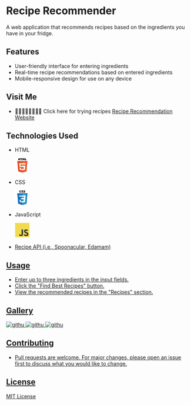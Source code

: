 # Recipe Recommender
A web application that recommends recipes based on the ingredients you have in your fridge.

## Features
- User-friendly interface for entering ingredients
- Real-time recipe recommendations based on entered ingredients
- Mobile-responsive design for use on any device

## Visit Me

- 👨‍🍳👩‍🍳🥘🍳🔪🍚 Click here for trying recipes <a href="https://receiperecommender.netlify.app" target="_blank">Recipe Recommendation Website</a>

## Technologies Used
- HTML<p align="left"> 
<a href="https://www.w3.org/html/" target="_blank" rel="noreferrer"> <img src="https://raw.githubusercontent.com/devicons/devicon/master/icons/html5/html5-original-wordmark.svg" alt="html5" width="40" height="40"/> </a></p>
- CSS<p align="left"> 
<a href="https://www.w3schools.com/css/" target="_blank" rel="noreferrer"> <img src="https://raw.githubusercontent.com/devicons/devicon/master/icons/css3/css3-original-wordmark.svg" alt="css3" width="40" height="40"/> </a></p>
- JavaScript<p align="left"> 
<a href="https://developer.mozilla.org/en-US/docs/Web/JavaScript" target="_blank" rel="noreferrer"> <img src="https://raw.githubusercontent.com/devicons/devicon/master/icons/javascript/javascript-original.svg" alt="javascript" width="40" height="40"/></p>
- Recipe API (i.e., Spoonacular, Edamam)


## Usage
- Enter up to three ingredients in the input fields.
- Click the "Find Best Recipes" button.
- View the recommended recipes in the "Recipes" section.

## Gallery 

![githu](https://i.postimg.cc/66LXMC44/Screenshot-20240603-100438.png)
![githu](https://i.postimg.cc/qqLHgdHx/Screenshot-20240603-100608.png)
![githu](https://i.postimg.cc/MHx8WpNG/Screenshot-20240603-100912.png)


## Contributing
- Pull requests are welcome. For major changes, please open an issue first to discuss what you would like to change.

## License
[MIT License](LICENSE)
